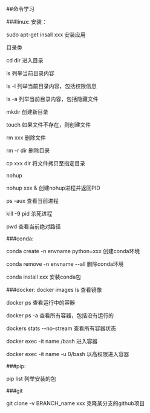 ##命令学习

###linux:
安装：

sudo apt-get insall xxx  安装应用

目录类

cd dir  进入目录

ls 列举当前目录内容

ls -l  列举当前目录内容，包括权限信息

ls -a  列举当前目录内容，包括隐藏文件

mkdir 创建新目录

touch 如果文件不存在，则创建文件

rm xxx  删除文件

rm -r dir 删除目录

cp xxx dir 将文件拷贝至指定目录

nohup

nohup xxx & 创建nohup进程并返回PID

ps -aux 查看当前进程

kill -9 pid 杀死进程

pwd 查看当前绝对路径

###conda:

conda create -n envname python=xxx 创建conda环境

conda remove -n envname --all 删除conda环境

conda install xxx 安装conda包

###docker:
docker images ls  查看镜像

docker ps  查看运行中的容器

docker ps -a  查看所有容器，包括没有运行的

dockers stats --no-stream  查看所有容器状态

docker exec -it name /bash  进入容器

docker exec -it name -u 0/bash  以高权限进入容器

###pip:

pip list 列举安装的包

###git

git clone -v BRANCH_name xxx  克隆某分支的github项目
